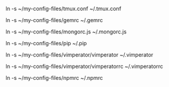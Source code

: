 
ln -s ~/my-config-files/tmux.conf ~/.tmux.conf

ln -s ~/my-config-files/gemrc ~/.gemrc

ln -s ~/my-config-files/mongorc.js ~/.mongorc.js

ln -s ~/my-config-files/pip ~/.pip

ln -s ~/my-config-files/vimperator/vimperator ~/.vimperator

ln -s ~/my-config-files/vimperator/vimperatorrc ~/.vimperatorrc

ln -s ~/my-config-files/npmrc ~/.npmrc

